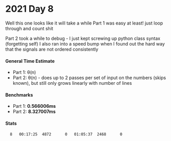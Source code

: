 # 2021 Day 8

Well this one looks like it will take a while
Part 1 was easy at least! just loop through and count shit

Part 2 took a while to debug - I just kept screwing up python class syntax (forgetting self)
I also ran into a speed bump when I found out the hard way that the signals are not ordered consistently

#### General Time Estimate
- Part 1: θ(n) 
- Part 2: θ(n) - does up to 2 passes per set of input on the numbers (skips known), but still only grows linearly with number of lines

#### Benchmarks
- Part 1: **0.566006ms**
- Part 2: **8.327007ms**



#### Stats
```
  8   00:17:25  4872      0   01:05:37  2468      0
```